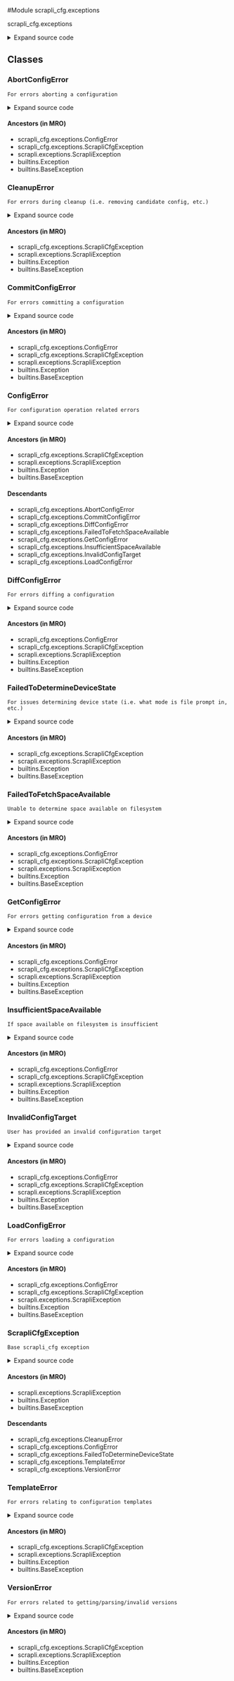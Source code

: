 <link rel="preload stylesheet" as="style" href="https://cdnjs.cloudflare.com/ajax/libs/10up-sanitize.css/11.0.1/sanitize.min.css" integrity="sha256-PK9q560IAAa6WVRRh76LtCaI8pjTJ2z11v0miyNNjrs=" crossorigin>
<link rel="preload stylesheet" as="style" href="https://cdnjs.cloudflare.com/ajax/libs/10up-sanitize.css/11.0.1/typography.min.css" integrity="sha256-7l/o7C8jubJiy74VsKTidCy1yBkRtiUGbVkYBylBqUg=" crossorigin>
<link rel="stylesheet preload" as="style" href="https://cdnjs.cloudflare.com/ajax/libs/highlight.js/10.1.1/styles/github.min.css" crossorigin>
<script defer src="https://cdnjs.cloudflare.com/ajax/libs/highlight.js/10.1.1/highlight.min.js" integrity="sha256-Uv3H6lx7dJmRfRvH8TH6kJD1TSK1aFcwgx+mdg3epi8=" crossorigin></script>
<script>window.addEventListener('DOMContentLoaded', () => hljs.initHighlighting())</script>















#Module scrapli_cfg.exceptions

scrapli_cfg.exceptions

<details class="source">
    <summary>
        <span>Expand source code</span>
    </summary>
    <pre>
        <code class="python">
"""scrapli_cfg.exceptions"""
from scrapli.exceptions import ScrapliException


class ScrapliCfgException(ScrapliException):
    """Base scrapli_cfg exception"""


class TemplateError(ScrapliCfgException):
    """For errors relating to configuration templates"""


class FailedToDetermineDeviceState(ScrapliCfgException):
    """For issues determining device state (i.e. what mode is file prompt in, etc.)"""


class VersionError(ScrapliCfgException):
    """For errors related to getting/parsing/invalid versions"""


class ConfigError(ScrapliCfgException):
    """For configuration operation related errors"""


class InvalidConfigTarget(ConfigError):
    """User has provided an invalid configuration target"""


class FailedToFetchSpaceAvailable(ConfigError):
    """Unable to determine space available on filesystem"""


class InsufficientSpaceAvailable(ConfigError):
    """If space available on filesystem is insufficient"""


class GetConfigError(ConfigError):
    """For errors getting configuration from a device"""


class LoadConfigError(ConfigError):
    """For errors loading a configuration"""


class DiffConfigError(ConfigError):
    """For errors diffing a configuration"""


class AbortConfigError(ConfigError):
    """For errors aborting a configuration"""


class CommitConfigError(ConfigError):
    """For errors committing a configuration"""


class CleanupError(ScrapliCfgException):
    """For errors during cleanup (i.e. removing candidate config, etc.)"""
        </code>
    </pre>
</details>




## Classes

### AbortConfigError


```text
For errors aborting a configuration
```

<details class="source">
    <summary>
        <span>Expand source code</span>
    </summary>
    <pre>
        <code class="python">
class AbortConfigError(ConfigError):
    """For errors aborting a configuration"""
        </code>
    </pre>
</details>


#### Ancestors (in MRO)
- scrapli_cfg.exceptions.ConfigError
- scrapli_cfg.exceptions.ScrapliCfgException
- scrapli.exceptions.ScrapliException
- builtins.Exception
- builtins.BaseException



### CleanupError


```text
For errors during cleanup (i.e. removing candidate config, etc.)
```

<details class="source">
    <summary>
        <span>Expand source code</span>
    </summary>
    <pre>
        <code class="python">
class CleanupError(ScrapliCfgException):
    """For errors during cleanup (i.e. removing candidate config, etc.)"""
        </code>
    </pre>
</details>


#### Ancestors (in MRO)
- scrapli_cfg.exceptions.ScrapliCfgException
- scrapli.exceptions.ScrapliException
- builtins.Exception
- builtins.BaseException



### CommitConfigError


```text
For errors committing a configuration
```

<details class="source">
    <summary>
        <span>Expand source code</span>
    </summary>
    <pre>
        <code class="python">
class CommitConfigError(ConfigError):
    """For errors committing a configuration"""
        </code>
    </pre>
</details>


#### Ancestors (in MRO)
- scrapli_cfg.exceptions.ConfigError
- scrapli_cfg.exceptions.ScrapliCfgException
- scrapli.exceptions.ScrapliException
- builtins.Exception
- builtins.BaseException



### ConfigError


```text
For configuration operation related errors
```

<details class="source">
    <summary>
        <span>Expand source code</span>
    </summary>
    <pre>
        <code class="python">
class ConfigError(ScrapliCfgException):
    """For configuration operation related errors"""
        </code>
    </pre>
</details>


#### Ancestors (in MRO)
- scrapli_cfg.exceptions.ScrapliCfgException
- scrapli.exceptions.ScrapliException
- builtins.Exception
- builtins.BaseException
#### Descendants
- scrapli_cfg.exceptions.AbortConfigError
- scrapli_cfg.exceptions.CommitConfigError
- scrapli_cfg.exceptions.DiffConfigError
- scrapli_cfg.exceptions.FailedToFetchSpaceAvailable
- scrapli_cfg.exceptions.GetConfigError
- scrapli_cfg.exceptions.InsufficientSpaceAvailable
- scrapli_cfg.exceptions.InvalidConfigTarget
- scrapli_cfg.exceptions.LoadConfigError



### DiffConfigError


```text
For errors diffing a configuration
```

<details class="source">
    <summary>
        <span>Expand source code</span>
    </summary>
    <pre>
        <code class="python">
class DiffConfigError(ConfigError):
    """For errors diffing a configuration"""
        </code>
    </pre>
</details>


#### Ancestors (in MRO)
- scrapli_cfg.exceptions.ConfigError
- scrapli_cfg.exceptions.ScrapliCfgException
- scrapli.exceptions.ScrapliException
- builtins.Exception
- builtins.BaseException



### FailedToDetermineDeviceState


```text
For issues determining device state (i.e. what mode is file prompt in, etc.)
```

<details class="source">
    <summary>
        <span>Expand source code</span>
    </summary>
    <pre>
        <code class="python">
class FailedToDetermineDeviceState(ScrapliCfgException):
    """For issues determining device state (i.e. what mode is file prompt in, etc.)"""
        </code>
    </pre>
</details>


#### Ancestors (in MRO)
- scrapli_cfg.exceptions.ScrapliCfgException
- scrapli.exceptions.ScrapliException
- builtins.Exception
- builtins.BaseException



### FailedToFetchSpaceAvailable


```text
Unable to determine space available on filesystem
```

<details class="source">
    <summary>
        <span>Expand source code</span>
    </summary>
    <pre>
        <code class="python">
class FailedToFetchSpaceAvailable(ConfigError):
    """Unable to determine space available on filesystem"""
        </code>
    </pre>
</details>


#### Ancestors (in MRO)
- scrapli_cfg.exceptions.ConfigError
- scrapli_cfg.exceptions.ScrapliCfgException
- scrapli.exceptions.ScrapliException
- builtins.Exception
- builtins.BaseException



### GetConfigError


```text
For errors getting configuration from a device
```

<details class="source">
    <summary>
        <span>Expand source code</span>
    </summary>
    <pre>
        <code class="python">
class GetConfigError(ConfigError):
    """For errors getting configuration from a device"""
        </code>
    </pre>
</details>


#### Ancestors (in MRO)
- scrapli_cfg.exceptions.ConfigError
- scrapli_cfg.exceptions.ScrapliCfgException
- scrapli.exceptions.ScrapliException
- builtins.Exception
- builtins.BaseException



### InsufficientSpaceAvailable


```text
If space available on filesystem is insufficient
```

<details class="source">
    <summary>
        <span>Expand source code</span>
    </summary>
    <pre>
        <code class="python">
class InsufficientSpaceAvailable(ConfigError):
    """If space available on filesystem is insufficient"""
        </code>
    </pre>
</details>


#### Ancestors (in MRO)
- scrapli_cfg.exceptions.ConfigError
- scrapli_cfg.exceptions.ScrapliCfgException
- scrapli.exceptions.ScrapliException
- builtins.Exception
- builtins.BaseException



### InvalidConfigTarget


```text
User has provided an invalid configuration target
```

<details class="source">
    <summary>
        <span>Expand source code</span>
    </summary>
    <pre>
        <code class="python">
class InvalidConfigTarget(ConfigError):
    """User has provided an invalid configuration target"""
        </code>
    </pre>
</details>


#### Ancestors (in MRO)
- scrapli_cfg.exceptions.ConfigError
- scrapli_cfg.exceptions.ScrapliCfgException
- scrapli.exceptions.ScrapliException
- builtins.Exception
- builtins.BaseException



### LoadConfigError


```text
For errors loading a configuration
```

<details class="source">
    <summary>
        <span>Expand source code</span>
    </summary>
    <pre>
        <code class="python">
class LoadConfigError(ConfigError):
    """For errors loading a configuration"""
        </code>
    </pre>
</details>


#### Ancestors (in MRO)
- scrapli_cfg.exceptions.ConfigError
- scrapli_cfg.exceptions.ScrapliCfgException
- scrapli.exceptions.ScrapliException
- builtins.Exception
- builtins.BaseException



### ScrapliCfgException


```text
Base scrapli_cfg exception
```

<details class="source">
    <summary>
        <span>Expand source code</span>
    </summary>
    <pre>
        <code class="python">
class ScrapliCfgException(ScrapliException):
    """Base scrapli_cfg exception"""
        </code>
    </pre>
</details>


#### Ancestors (in MRO)
- scrapli.exceptions.ScrapliException
- builtins.Exception
- builtins.BaseException
#### Descendants
- scrapli_cfg.exceptions.CleanupError
- scrapli_cfg.exceptions.ConfigError
- scrapli_cfg.exceptions.FailedToDetermineDeviceState
- scrapli_cfg.exceptions.TemplateError
- scrapli_cfg.exceptions.VersionError



### TemplateError


```text
For errors relating to configuration templates
```

<details class="source">
    <summary>
        <span>Expand source code</span>
    </summary>
    <pre>
        <code class="python">
class TemplateError(ScrapliCfgException):
    """For errors relating to configuration templates"""
        </code>
    </pre>
</details>


#### Ancestors (in MRO)
- scrapli_cfg.exceptions.ScrapliCfgException
- scrapli.exceptions.ScrapliException
- builtins.Exception
- builtins.BaseException



### VersionError


```text
For errors related to getting/parsing/invalid versions
```

<details class="source">
    <summary>
        <span>Expand source code</span>
    </summary>
    <pre>
        <code class="python">
class VersionError(ScrapliCfgException):
    """For errors related to getting/parsing/invalid versions"""
        </code>
    </pre>
</details>


#### Ancestors (in MRO)
- scrapli_cfg.exceptions.ScrapliCfgException
- scrapli.exceptions.ScrapliException
- builtins.Exception
- builtins.BaseException